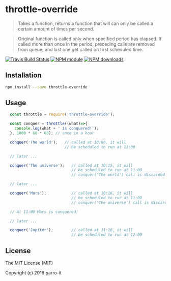 # throttle-override

> Takes a function, returns a function that will can only be called a certain amount of times per second.

> Original function is called only when specified period has elapsed. If called more than once in the period, preceding calls are removed from queue, and last one get called on first scheduled time.


[![Travis Build Status](https://img.shields.io/travis/parro-it/throttle-override.svg)](http://travis-ci.org/parro-it/throttle-override)
[![NPM module](https://img.shields.io/npm/v/throttle-override.svg)](https://npmjs.org/package/throttle-override)
[![NPM downloads](https://img.shields.io/npm/dt/throttle-override.svg)](https://npmjs.org/package/throttle-override)

## Installation

```bash
npm install --save throttle-override
```

## Usage

```javascript
  const throttle = require('throttle-override');

  const conquer = throttle((what)=>{
    console.log(what + ' is conquered!');
  }, 1000 * 60 * 60); // once in a hour

  conquer('The world');   // called at 10:00, it will
                          // be scheduled to run at 11:00

  // later ...

  conquer('The universe');   // called at 10:15, it will
                             // be scheduled to run at 11:00
                             // conquer('The world') call is discarded

  // later ...

  conquer('Mars');           // called at 10:16, it will
                             // be scheduled to run at 11:00
                             // conquer('The universe') call is discarded

  // At 11:00 Mars is conquered!

  // later ...

  conquer('Jupiter');        // called at 11:16, it will
                             // be scheduled to run at 12:00

```

## License


The MIT License (MIT)

Copyright (c) 2016 parro-it
